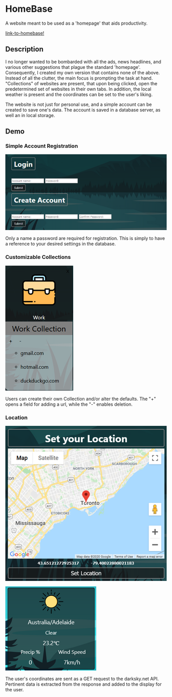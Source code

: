 # HomeBase

A website meant to be used as a 'homepage' that aids productivity. 

[link-to-homebase!](https://www.homebase.host)

## Description 
I no longer wanted to be bombarded with all the ads, news headlines, and various other suggestions that plague the standard 'homepage'. Consequently, I created my own version that contains none of the above. Instead of all the clutter, the main focus is prompting the task at hand. "Collections" of websites are present, that upon being clicked, open the predetermined set of websites in their own tabs. In addition, the local weather is present and the coordinates can be set to the user's liking.

The website is not just for personal use, and a simple account can be created to save one's data. The account is saved in a database server, as well an in local storage.

## Demo

### Simple Account Registration

![User_Login_Photo](https://github.com/MaxwellDG/homebase/blob/master/public/account.png?raw=true)

Only a name a password are required for registration. This is simply to have a reference to your desired settings in the database.

### Customizable Collections

![Collection_Photo](https://github.com/MaxwellDG/homebase/blob/master/public/collection.png?raw=true)

Users can create their own Collection and/or alter the defaults. The "+" opens a field for adding a url, while the "-" enables deletion. 

### Location

![Collection_Photo](https://github.com/MaxwellDG/homebase/blob/master/public/coords.png?raw=true)

![Collection_Photo](https://github.com/MaxwellDG/homebase/blob/master/public/weatherresults.png?raw=true)

The user's coordinates are sent as a GET request to the darksky.net API. Pertinent data is extracted from the response and added to the display for the user.

